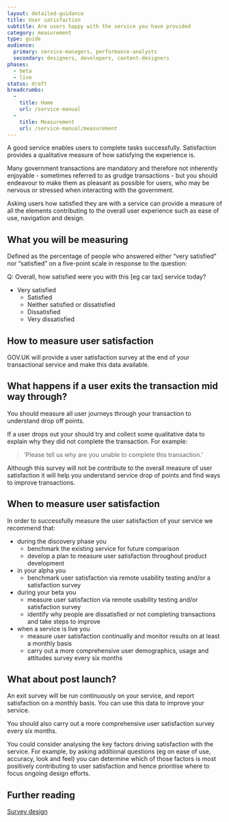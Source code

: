 ```yaml
---
layout: detailed-guidance
title: User satisfaction
subtitle: Are users happy with the service you have provided
category: measurement
type: guide
audience:
  primary: service-managers, performance-analysts
  secondary: designers, developers, content-designers
phases:
  - beta
  - live
status: draft
breadcrumbs:
  -
    title: Home
    url: /service-manual
  -
    title: Measurement
    url: /service-manual/measurement
---
```


A good service enables users to complete tasks successfully. Satisfaction provides a qualitative measure of how satisfying the experience is.

Many government transactions are mandatory and therefore not inherently enjoyable - sometimes referred to as grudge transactions - but you should endeavour to make them as pleasant as possible for users, who may be nervous or stressed when interacting with the government.

Asking users how satisfied they are with a service can provide a measure of all the elements contributing to the overall user experience such as ease of use, navigation and design.

## What you will be measuring

Defined as the percentage of people who answered either “very satisfied” nor “satisfied” on a five-point scale in response to the question:

Q: Overall, how satisfied were you with this [eg car tax] service today?

  * Very satisfied
	* Satisfied
	* Neither satisfied or dissatisfied
	* Dissatisfied
	* Very dissatisfied

## How to measure user satisfaction

GOV.UK will provide a user satisfaction survey at the end of your transactional service and make this data available.

## What happens if a user exits the transaction mid way through?

You should measure all user journeys through your transaction to understand drop off points.

If a user drops out your should try and collect some qualitative data to explain why they did not complete the transaction. For example:

> ‘Please tell us why are you unable to complete this transaction.’

Although this survey will not be contribute to the overall measure of user satisfaction it will help you understand service drop of points and find ways to improve transactions.

## When to measure user satisfaction

In order to successfully measure the user satisfaction of your service we recommend that:

* during the discovery phase you
  * benchmark the existing service for future comparison
  * develop a plan to measure user satisfaction throughout product development
* in your alpha you
  * benchmark user satisfaction via remote usability testing and/or a satisfaction survey
* during your beta you
  * measure user satisfaction via remote usability testing and/or satisfaction survey
  * identify why people are dissatisfied or not completing transactions and take steps to improve
* when a service is live you
  * measure user satisfaction continually and monitor results on at least a monthly basis
  * carry out a more comprehensive user demographics, usage and attitudes survey every six months

## What about post launch?

An exit survey will be run continuously on your service, and report satisfaction on a monthly basis. You can use this data to improve your service.

You should also carry out a more comprehensive user satisfaction survey every six months.

You could consider analysing the key factors driving satisfaction with the service. For example, by asking additional questions (eg on ease of use, accuracy, look and feel) you can determine which of those factors is most positively contributing to user satisfaction and hence prioritise where to focus ongoing design efforts.

## Further reading
[Survey design](/service-manual/users/user-research/survey-design.html)
